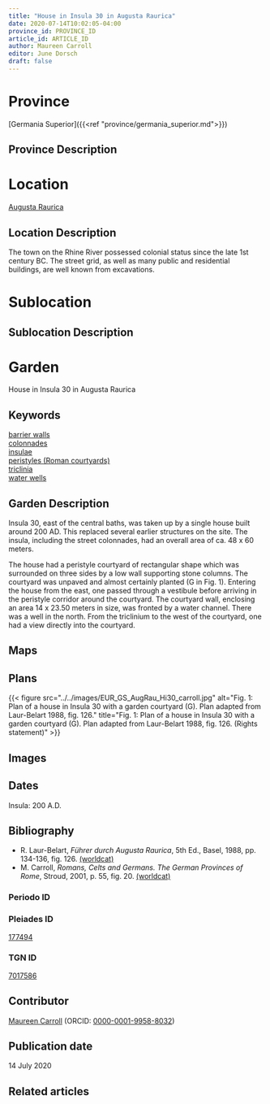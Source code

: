 ```yaml
---
title: "House in Insula 30 in Augusta Raurica"
date: 2020-07-14T10:02:05-04:00
province_id: PROVINCE_ID
article_id: ARTICLE_ID
author: Maureen Carroll
editor: June Dorsch
draft: false
---
```


# Province

[Germania Superior]({{<ref "province/germania_superior.md">}})  

## Province Description

<!-- DESCRIPTION -->


# Location

[Augusta Raurica](https://pleiades.stoa.org/places/177494)

## Location Description

The town on the Rhine River possessed colonial status since the late 1st century BC. The street grid, as well as many public and residential buildings, are well known from excavations.

# Sublocation

<!--
[AREA WITHIN LOCATION, LIKE “PALATINE HILL”](GEOREFERENCE LINK)
A sublocation is any area larger than an individual garden, but located within a location. I would always try to include a link to a controlled vocabulary here if possible. This ID may well be different from the Garden ID, e.g., Pompeii versus a Garden in one of the houses which has its own Pleiades ID.
-->

## Sublocation Description

<!-- DESCRIPTION -->

# Garden

House in Insula 30 in Augusta Raurica

## Keywords

[barrier walls](http://vocab.getty.edu/page/aat/300419302)  
[colonnades](http://vocab.getty.edu/page/aat/300002613)  
[insulae](http://vocab.getty.edu/page/aat/300000325)  
[peristyles (Roman courtyards)](http://vocab.getty.edu/page/aat/300080971)  
[triclinia](http://vocab.getty.edu/page/aat/300004359)  
[water wells](http://vocab.getty.edu/page/aat/300152327)

## Garden Description

Insula 30, east of the central baths, was taken up by a single house built around 200 AD. This replaced several earlier structures on the site. The insula, including the street colonnades, had an overall area of ca. 48 x 60 meters.

The house had a peristyle courtyard of rectangular shape which was surrounded on three sides by a low wall supporting stone columns. The courtyard was unpaved and almost certainly planted (G in Fig. 1). Entering the house from the east, one passed through a vestibule before arriving in the peristyle corridor around the courtyard. The courtyard wall, enclosing an area 14 x 23.50 meters in size, was fronted by a water channel. There was a well in the north. From the triclinium to the west of the courtyard, one had a view directly into the courtyard.

## Maps

<!--
{{< figure src="IMG_URL" alt="ALT_TEXT" title="CAPTION" >}}
-->

## Plans

{{< figure src="../../images/EUR_GS_AugRau_Hi30_carroll.jpg" alt="Fig. 1: Plan of a house in Insula 30 with a garden courtyard (G). Plan adapted from Laur-Belart 1988, fig. 126." title="Fig. 1: Plan of a house in Insula 30 with a garden courtyard (G). Plan adapted from Laur-Belart 1988, fig. 126. (Rights statement)" >}}

## Images

<!--
{{< figure src="../../images/image_name.ext" alt="ALT_TEXT" title="CAPTION" >}}
-->

## Dates

Insula: 200 A.D.

## Bibliography

* R. Laur-Belart, *Führer durch Augusta Raurica*, 5th Ed., Basel, 1988, pp. 134-136, fig. 126. [(worldcat)](http://www.worldcat.org/oclc/1069020725)
* M. Carroll, *Romans, Celts and Germans. The German Provinces of Rome*, Stroud, 2001, p. 55, fig. 20. [(worldcat)](http://www.worldcat.org/oclc/1120840822)

### Periodo ID

<!-- [PERIODO_ID](https://pleiades.stoa.org/places/PLEIADES_ID) -->

### Pleiades ID

[177494](https://pleiades.stoa.org/places/177494)

### TGN ID

[7017586](http://vocab.getty.edu/page/tgn/7017586)

## Contributor

[Maureen Carroll](https://www.sheffield.ac.uk/archaeology/our-people/academic-staff/maureen-carroll) (ORCID: [0000-0001-9958-8032](https://orcid.org/0000-0001-9958-8032))

## Publication date

14 July 2020

## Related articles

<!-- Links to other related articles. Leave blank for now -->
